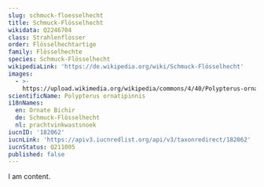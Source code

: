 ```yaml
---
slug: schmuck-floesselhecht
title: Schmuck-Flösselhecht
wikidata: Q2246704
class: Strahlenflosser
order: Flösselhechtartige
family: Flösselhechte
species: Schmuck-Flösselhecht
wikipediaLink: 'https://de.wikipedia.org/wiki/Schmuck-Flösselhecht'
images:
  - >-
    https://upload.wikimedia.org/wikipedia/commons/4/40/Polypterus-ornatipinnis.jpg
scientificName: Polypterus ornatipinnis
i18nNames:
  en: Ornate Bichir
  de: Schmuck-Flösselhecht
  nl: prachtvinkwastsnoek
iucnID: '182062'
iucnLink: 'https://apiv3.iucnredlist.org/api/v3/taxonredirect/182062'
iucnStatus: Q211005
published: false
---
```


I am content.
